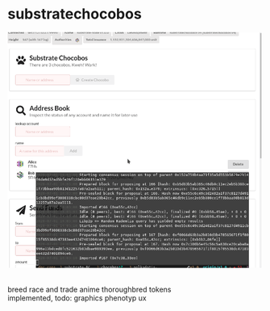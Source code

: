 # substratechocobos

![](https://github.com/bohadi/substratechocobos/blob/v1.0/screenshot.gif)

<br>
breed race and trade anime thoroughbred tokens<br>
implemented, todo: graphics phenotyp ux<br>
<br>
